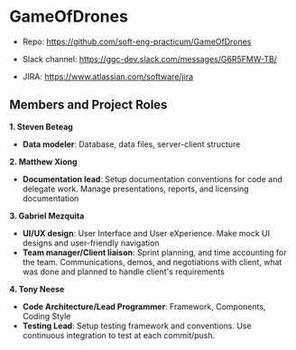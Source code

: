 # GameOfDrones
- Repo: https://github.com/soft-eng-practicum/GameOfDrones

- Slack channel: https://ggc-dev.slack.com/messages/G6R5FMW-TB/

- JIRA: https://www.atlassian.com/software/jira

Members and Project Roles
-------------------------
**1. Steven Beteag**
- **Data modeler**: Database, data files, server-client structure

**2. Matthew Xiong**

- **Documentation lead**: Setup documentation conventions for code and delegate work. Manage presentations, reports, and licensing documentation

**3. Gabriel Mezquita**

- **UI/UX design**: User Interface and User eXperience. Make mock UI designs and user-friendly navigation
- **Team manager/Client liaison**: Sprint planning, and time accounting for the team. Communications, demos, and negotiations with client, what was done and planned to handle client's requirements

**4. Tony Neese**

- **Code Architecture/Lead Programmer**: Framework, Components, Coding Style
- **Testing Lead**: Setup testing framework and conventions. Use continuous integration to test at each commit/push.
